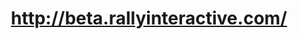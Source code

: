 ---
layout: post
title: http://beta.rallyinteractive.com/
image: beta.rallyinteractive.com-2011-10-26-clipped.png
---
